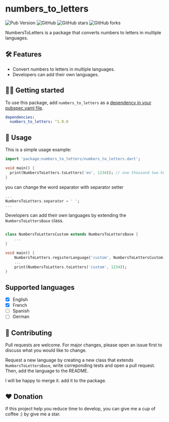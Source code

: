<!-- 
This README describes the package. If you publish this package to pub.dev,
this README's contents appear on the landing page for your package.

For information about how to write a good package README, see the guide for
[writing package pages](https://dart.dev/guides/libraries/writing-package-pages). 

For general information about developing packages, see the Dart guide for
[creating packages](https://dart.dev/guides/libraries/create-library-packages)
and the Flutter guide for
[developing packages and plugins](https://flutter.dev/developing-packages). 
-->
# numbers_to_letters

![Pub Version](https://img.shields.io/pub/v/numbers_to_letters)
![GitHub](https://img.shields.io/github/license/Wilfried-Tech/numbers_to_letters)
![GitHub stars](https://img.shields.io/github/stars/Wilfried-Tech/numbers_to_letters?style=social)
![GitHub forks](https://img.shields.io/github/forks/Wilfried-Tech/numbers_to_letters?style=social)

NumbersToLetters is a package that converts numbers to letters in multiple languages.

## :hammer_and_wrench: Features

- Convert numbers to letters in multiple languages.
- Developers can add their own languages.

## :man_technologist: Getting started

To use this package, add `numbers_to_letters` as a [dependency in your pubspec.yaml file](https://flutter.dev/docs/development/packages-and-plugins/using-packages).

```yaml
dependencies:
  numbers_to_letters: ^1.0.0
```

## :memo: Usage

This is a simple usage example:

```dart
import 'package:numbers_to_letters/numbers_to_letters.dart';

void main() {
  print(NumbersToLetters.toLetters('en', 1234)); // one thousand two hundred and thirty-four
}
```

you can change the word separator with separator setter

```dart
...
NumbersToLetters.separator = ' ';
...
```

Developers can add their own languages by extending the `NumbersToLettersBase` class.

```dart

class NumbersToLettersCustom extends NumbersToLettersBase {
    ...
}

void main() {
    NumbersToLetters.registerLanguage('custom', NumbersToLettersCustom());
    ...
    print(NumbersToLetters.toLetters('custom', 1234));
}
```

## Supported languages

- [X] English
- [X] French
- [ ] Spanish
- [ ] German

## :hugs: Contributing

Pull requests are welcome. For major changes, please open an issue first to discuss what you would like to change.

Request a new language by creating a new class that extends `NumbersToLettersBase`, write correponding tests and open a pull request. Then, add the language to the README.

I will be happy to merge it. add it to the package.

## :heart: Donation

If this project help you reduce time to develop, you can give me a cup of coffee :) by give me a star.
